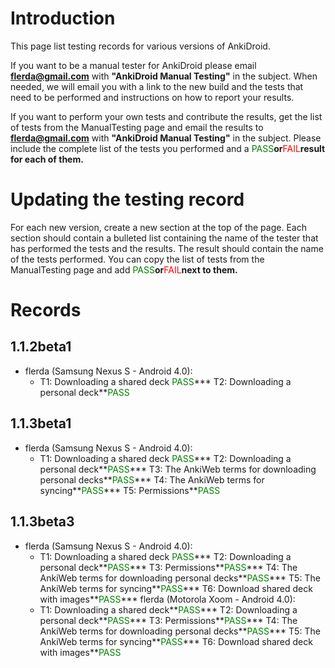 # Introduction

This page list testing records for various versions of AnkiDroid.

If you want to be a manual tester for AnkiDroid please email **flerda@gmail.com** with **"AnkiDroid Manual Testing"** in the subject. When needed, we will email you with a link to the new build and the tests that need to be performed and instructions on how to report your results.

If you want to perform your own tests and contribute the results, get the list of tests from the ManualTesting page and email the results to **flerda@gmail.com** with **"AnkiDroid Manual Testing"** in the subject. Please include the complete list of the tests you performed and a <font color='green'>PASS</font>**or**<font color='red'>FAIL</font>**result for each of them.**

# Updating the testing record
For each new version, create a new section at the top of the page. Each section should contain a bulleted list containing the name of the tester that has performed the tests and the results. The result should contain the name of the tests performed. You can copy the list of tests from the ManualTesting page and add <font color='green'>PASS</font>**or**<font color='red'>FAIL</font>**next to them.**

# Records

## 1.1.2beta1

  * flerda (Samsung Nexus S - Android 4.0):
    * T1: Downloading a shared deck <font color='green'>PASS</font>*** T2: Downloading a personal deck**<font color='green'>PASS</font>

## 1.1.3beta1
  * flerda (Samsung Nexus S - Android 4.0):
    * T1: Downloading a shared deck <font color='green'>PASS</font>*** T2: Downloading a personal deck**<font color='green'>PASS</font>*** T3: The AnkiWeb terms for downloading personal decks**<font color='green'>PASS</font>*** T4: The AnkiWeb terms for syncing**<font color='green'>PASS</font>*** T5: Permissions**<font color='green'>PASS</font>

## 1.1.3beta3
  * flerda (Samsung Nexus S - Android 4.0):
    * T1: Downloading a shared deck <font color='green'>PASS</font>*** T2: Downloading a personal deck**<font color='green'>PASS</font>*** T3: Permissions**<font color='green'>PASS</font>*** T4: The AnkiWeb terms for downloading personal decks**<font color='green'>PASS</font>*** T5: The AnkiWeb terms for syncing**<font color='green'>PASS</font>*** T6: Download shared deck with images**<font color='green'>PASS</font>*** flerda (Motorola Xoom - Android 4.0):
    * T1: Downloading a shared deck**<font color='green'>PASS</font>*** T2: Downloading a personal deck**<font color='green'>PASS</font>*** T3: Permissions**<font color='green'>PASS</font>*** T4: The AnkiWeb terms for downloading personal decks**<font color='green'>PASS</font>*** T5: The AnkiWeb terms for syncing**<font color='green'>PASS</font>*** T6: Download shared deck with images**<font color='green'>PASS</font>